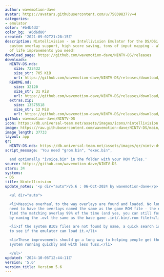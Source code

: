 ```yaml
---
author: wavemotion-dave
avatar: https://avatars.githubusercontent.com/u/75039837?v=4
categories:
- emulator
color: '#b4b4d3'
color_bg: '#6d6d80'
created: '2021-09-02T21:28:15Z'
description: Nintellivision - an Intellivision Emulator for the DS/DSi. High compatibility,
  custom overlay support, high score saving, tons of input mapping - all the quality
  of life improvements you need!
download_page: https://github.com/wavemotion-dave/NINTV-DS/releases
downloads:
  NINTV-DS.nds:
    size: 722432
    size_str: 705 KiB
    url: https://github.com/wavemotion-dave/NINTV-DS/releases/download/5.6/NINTV-DS.nds
  README.md:
    size: 32120
    size_str: 31 KiB
    url: https://github.com/wavemotion-dave/NINTV-DS/releases/download/5.6/README.md
  extras.zip:
    size: 13575518
    size_str: 12 MiB
    url: https://github.com/wavemotion-dave/NINTV-DS/releases/download/5.6/extras.zip
github: wavemotion-dave/NINTV-DS
icon: https://db.universal-team.net/assets/images/icons/nintellivision.png
image: https://raw.githubusercontent.com/wavemotion-dave/NINTV-DS/main/arm9/gfx/bgTop.png
image_length: 37733
layout: app
qr:
  NINTV-DS.nds: https://db.universal-team.net/assets/images/qr/nintv-ds-nds.png
script_message: 'You need "grom.bin", "exec.bin",

  and optionally "ivoice.bin" in the folder with your ROM files.'
source: https://github.com/wavemotion-dave/NINTV-DS
stars: 34
systems:
- DS
title: Nintellivision
update_notes: '<p dir="auto">V5.6 : 06-Oct-2024 by wavemotion-dave</p>

  <ul dir="auto">

  <li>Massive overhaul to the way overlays are found and loaded. No longer do you
  need to have the overlays named the same as the game ROM file - the emulator should
  find the matching overlay 99% of the time (and yes, you can still force the issue
  by naming the .ovl the same as the base game .int/.bin/.rom file)</li>

  <li>If the system BIOS files are not found by name, a quick search is done by CRC32
  to see if the emulator can load it.</li>

  <li>These improvements should go a long way to helping people get their Nintellivision
  system running quickly and with less fuss.</li>

  </ul>'
updated: '2024-10-06T12:44:11Z'
version: '5.6'
version_title: Version 5.6
---
```

